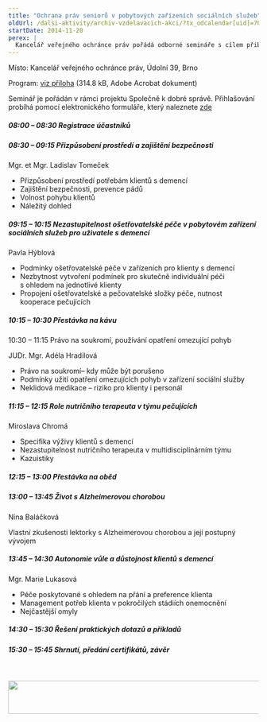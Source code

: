 ```yaml
---
title: "Ochrana práv seniorů v pobytových zařízeních sociálních služeb"
oldUrl: /dalsi-aktivity/archiv-vzdelavacich-akci/?tx_odcalendar[uid]=70&cHash=f60567fa0494c2c384e025194292fcca
startDate: 2014-11-20
perex: |
  Kancelář veřejného ochránce práv pořádá odborné semináře s cílem přiblížit účastníkům, zejména pracovníkům v sociálních službách, specifické problémy osob s demencí a z nich plynoucí požadavky na poskytovanou péči. Akce má charakter dalšího vzdělávání sociálního pracovníka a pracovníka v sociálních službách ve smyslu § 111 odst. 2 písm. e), respektive § 116 odst. 9 zákona č. 108/2006 Sb., o sociálních službách, ve znění pozdějších předpisů.
---
```


<p>Místo: Kancelář veřejného ochránce práv, Údolní 39, Brno</p>
<p>Program: <a href="https://www.ochrance.cz/fileadmin/user_upload/Konference/Konference_2014/Ochrana-prav-senioru_program.pdf" target="_blank">viz příloha</a> (314.8 kB, Adobe Acrobat dokument)</p>
<p>Seminář je pořádán v rámci projektu Společně k dobré správě. Přihlašování probíhá pomocí elektronického formuláře, který naleznete <a href="no_cache/spolecne-k-dobre-sprave/konference-seminare-a-kulate-stoly/">zde</a></p><h5>08:00 – 08:30 Registrace účastníků </h5><h5>08:30 – 09:15 Přizpůsobení prostředí a zajištění bezpečnosti </h5><p>Mgr. et Mgr. Ladislav Tomeček </p><ul><li>Přizpůsobení prostředí potřebám klientů s demencí</li><li>Zajištění bezpečnosti, prevence pádů</li><li>Volnost pohybu klientů</li><li>Náležitý dohled </li></ul><h5>09:15 – 10:15 Nezastupitelnost ošetřovatelské péče v pobytovém zařízení sociálních služeb pro uživatele s demencí </h5><p>Pavla Hýblová </p><ul><li>Podmínky ošetřovatelské péče v zařízeních pro klienty s demencí</li><li>Nezbytnost vytvoření podmínek pro skutečně individuální péči s ohledem na jednotlivé klienty</li><li>Propojení ošetřovatelské a pečovatelské složky péče, nutnost kooperace pečujících  </li></ul><h5>10:15 – 10:30 Přestávka na kávu </h5><p>10:30 – 11:15 Právo na soukromí, používání opatření omezující pohyb </p>
<p>JUDr. Mgr. Adéla Hradilová </p><ul><li>Právo na soukromí– kdy může být porušeno </li><li>Podmínky užití opatření omezujících pohyb v zařízení sociální služby </li><li>Neklidová medikace – riziko pro klienty i personál </li></ul><h5>11:15 – 12:15 Role nutričního terapeuta v týmu pečujících </h5><p>Miroslava Chromá </p><ul><li>Specifika výživy klientů s demencí</li><li>Nezastupitelnost nutričního terapeuta v multidisciplinárním týmu </li><li>Kazuistiky </li></ul><h5>12:15 – 13:00 Přestávka na oběd </h5><h5>13:00 – 13:45 Život s Alzheimerovou chorobou </h5><p>Nina Baláčková </p>
<p>Vlastní zkušenosti lektorky s Alzheimerovou chorobou a její postupný vývojem </p><h5>13:45 – 14:30 Autonomie vůle a důstojnost klientů s demencí </h5><p>Mgr. Marie Lukasová </p><ul><li>Péče poskytované s ohledem na přání a preference klienta </li><li>Management potřeb klienta v pokročilých stádiích onemocnění</li><li>Nejčastější omyly </li></ul><h5>14:30 – 15:30 Řešení praktických dotazů a příkladů </h5><h5>15:30 – 15:45 Shrnutí, předání certifikátů, závěr </h5><p> </p>
<p><img src="https://www.ochrance.cz/uploads/RTEmagicC_esf_eu_07.jpg.jpg" height="67" width="622" alt="" /></p>
